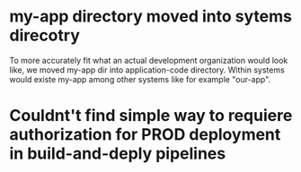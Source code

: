 # my-app directory moved into sytems direcotry
To more accurately fit what an actual development organization would look like, we moved my-app dir into application-code directory. Within systems would existe my-app among other systems like for example "our-app".

# Couldnt't find simple way to requiere authorization for PROD deployment in build-and-deply pipelines
